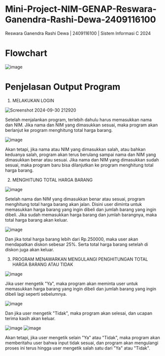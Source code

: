# Mini-Project-NIM-GENAP-Reswara-Ganendra-Rashi-Dewa-2409116100
Reswara Ganendra Rashi Dewa | 2409116100 | Sistem Informasi C 2024

# Flowchart
![image](https://github.com/user-attachments/assets/96a5a46a-d618-42fc-9105-933b057fdf09)

# Penjelasan Output Program
1. MELAKUKAN LOGIN

![Screenshot 2024-09-30 212920](https://github.com/user-attachments/assets/ef3a55f3-5864-4a57-b405-954684e47240)

Setelah menjalankan program, terlebih dahulu harus memasukkan nama dan NIM. Jika nama dan NIM yang dimasukkan sesuai, maka program akan berlanjut ke program menghitung total harga barang.

![image](https://github.com/user-attachments/assets/77a33708-406a-47b7-b526-04007030f0e7)

Akan tetapi, jika nama atau NIM yang dimasukkan salah, atau bahkan keduanya salah, program akan terus berulang sampai nama dan NIM yang dimasukkan benar atau sesuai. Jika nama dan NIM yang dimasukkan sudah sesuai, maka program baru bisa dilanjutkan ke program menghitung total harga barang.

2. MENGHITUNG TOTAL HARGA BARANG

![image](https://github.com/user-attachments/assets/7caea474-f436-445d-9be3-98350155d3fb)

Setelah nama dan NIM yang dimasukkan benar atau sesuai, program menghitung total harga barang akan jalan. Disini user diminta untuk memasukkan harga barang yang ingin dibeli dan jumlah barang yang ingin dibeli. Jika sudah memasukkan harga barang dan jumlah barangnya, maka total harga barang akan keluar.

![image](https://github.com/user-attachments/assets/fb048e36-e62e-4f28-8967-cfcca254189a)

Dan jika total harga barang lebih dari Rp.250000, maka user akan mendapatkan diskon sebesar 25%. Serta total harga barang setelah di diskon juga akan keluar.

3. PROGRAM MENAWARKAN MENGULANGI PENGHITUNGAN TOTAL HARGA BARANG ATAU TIDAK

![image](https://github.com/user-attachments/assets/108db8fe-8f77-4d37-b555-8edf578c752b)

Jika user mengetik "Ya", maka program akan meminta user untuk memasukkan harga barang yang ingin dibeli dan jumlah barang yang ingin dibeli lagi seperti sebelumnya.

![image](https://github.com/user-attachments/assets/fee3e1ee-886b-4166-867e-ab24982933c7)

Dan jika user mengetik "Tidak", maka program akan selesai, dan ucapan terima kasih akan keluar.

![image](https://github.com/user-attachments/assets/f3b1e6cc-0aff-44f7-9a69-2aaa8d1116ee)
![image](https://github.com/user-attachments/assets/dcc8f1a0-16b5-44eb-8446-abc7f0033723)

Akan tetapi, jika user mengetik selain "Ya" atau "Tidak", maka program akan memberitahu user bahwa input tidak sesuai, dan program akan mengulangi proses ini terus hingga user mengetik salah satu dari "Ya" atau "Tidak".

